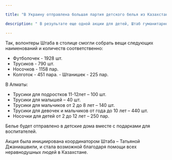 ```yaml
---

title: "В Украину отправлена большая партия детского белья из Казахстана"

description: " В результате еще одной акции для детей, Штаб гуманитарной поддержки Украины в столице и Алматы смог собрать значительный объем гуманитарного груза с детским бельем"

---
```


Так, волонтеры Штаба в столице смогли собрать вещи следующих наименований и количеств соответственно:

- Футболочек - 1928 шт.  
- Трусиков - 790 шт.  
- Носочков - 1158 пар.  
- Колготок - 451 пара.  \- Штанишек - 225 пар.

В Алматы:

- Трусики для подростков 11-12лет – 100 шт.
- Трусики для малышей – 40 шт.
- Трусики для мальчиков от 2 до 8 лет – 140 шт.
- Трусики для девочек и мальчиков от года до 10 лет – 440 шт.
- Носочки для детей от 2 до 12 лет – 250 пар.

Белье будет отправлено в детские дома вместе с подарками для воспитателей.

Акция была инициирована координатором Штаба – Татьяной Джаниашвили, и стала возможной благодаря помощи всех неравнодушных людей в Казахстане.
